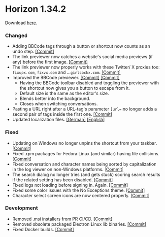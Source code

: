# Horizon 1.34.2

Download [here](https://horizn.moe/download.html?ver=v1.34.2).

### Changed

- Adding BBCode tags through a button or shortcut now counts as an undo step. [[Commit]](https://github.com/Fchat-Horizon/Horizon/commit/aa1fada7be07c78d28261ad0e32fb45bfaf2fac8)
- The link previewer now catches a website's social media previews (if any) before the first image. [[Commit]](https://github.com/Fchat-Horizon/Horizon/commit/794debf16c8ce2e099891c1eeec0101986ebc9a5)
- The link previewer now properly works with these Twitter/ X proxies too: `fixupx.com`, `fixvx.com` and ...`girlcockx.com`. [[Commit]](https://github.com/Fchat-Horizon/Horizon/commit/8df9152336f99ca774fa08a8c157c27cf7f85555)
- Improved the BBCode previewer. [[Commit]](https://github.com/Fchat-Horizon/Horizon/commit/502ed2c69a9a2150a4dc0f6e7547f2adbb690663) [[Commit]](https://github.com/Fchat-Horizon/Horizon/commit/0ec6c55670fd4a5fbe50aa34d56942fe0586e6a0)
  - Having the BBCode toolbar disabled and toggling the previewer with the shortcut now gives you a button to escape from it.
  - Default size is the same as the editor's size.
  - Blends better into the background.
  - Closes when switching conversations.
- Pasting a URL right after a URL-tag's parameter `[url=` no longer adds a second pair of tags inside the first one. [[Commit]](https://github.com/Fchat-Horizon/Horizon/commit/b3cb30a8146e4757de47bedc6bd04132fc901bb7)
- Updated localization files. [[German]](https://github.com/Fchat-Horizon/Horizon/commit/fb05eeab5724b3d7a91de669d15e4f7f47c16d04) [[English]](https://github.com/Fchat-Horizon/Horizon/commit/6df119616b3bd052a14553ed96ea12b335430d95)

### Fixed

- Updating on Windows no longer unpins the shortcut from your taskbar. [[Commit]](https://github.com/Fchat-Horizon/Horizon/commit/56d60a0b0dd9068839cfd42f5a68cd5c27e85766)
- Fixed .rpm packages for Fedora Linux (and similar) having file collisions. [[Commit]](https://github.com/Fchat-Horizon/Horizon/commit/a206370b632a74c54d84e7afac9327a513a4646e)
- Fixed conversation and character names being sorted by capitalization in the log viewer on non-Windows platforms. [[Commit]](https://github.com/Fchat-Horizon/Horizon/commit/112b124f77535f5109f3e79cd4daeac28993967f)
- The search dialog no longer tries (and gets stuck) scoring search results if the related setting has been disabled. [[Commit]](https://github.com/Fchat-Horizon/Horizon/commit/a47bdbc21b0bc768dd02e68cd87d307e6eb62457)
- Fixed logs not loading before signing in. Again. [[Commit]](https://github.com/Fchat-Horizon/Horizon/commit/49421aa20f0414475137470d55552d849d36e9c6)
- Fixed some color issues with the No Exceptions theme. [[Commit]](https://github.com/Fchat-Horizon/Horizon/commit/251311e49448866ecce5801ad6e7c65e6cb2361f)
- Character select screen icons are now centered properly. [[Commit]](https://github.com/Fchat-Horizon/Horizon/commit/892fc2028157eae1b6d208293bda12913637ebb6)

### Development

- Removed .msi installers from PR CI/CD. [[Commit]](https://github.com/Fchat-Horizon/Horizon/commit/479aed128682ebbc459cd466df519c79ecec2e67)
- Removed obsolete packaged Electron Linux lib binaries. [[Commit]](https://github.com/Fchat-Horizon/Horizon/commit/8d7a57c76460197cc57436f2c7239d6c1383de1b)
- Fixed Docker builds. [[Commit]](https://github.com/Fchat-Horizon/Horizon/commit/6f5c08712ffc9ec8076bdee01856dc6933f69f44)
